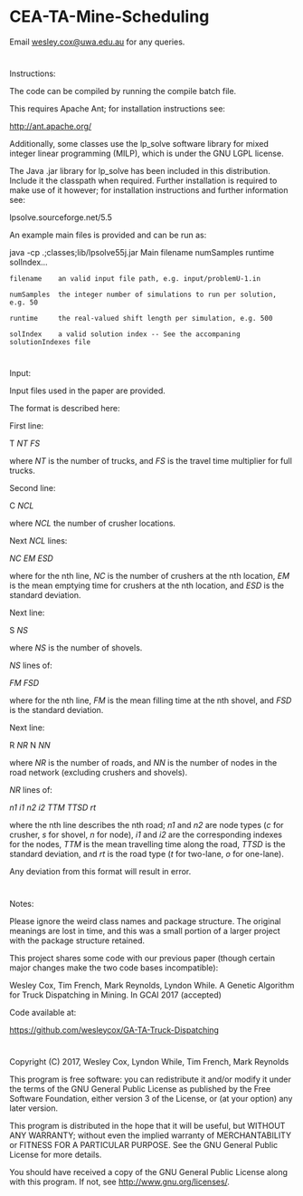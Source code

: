 # CEA-TA-Mine-Scheduling

Email wesley.cox@uwa.edu.au for any queries.
#
Instructions:

The code can be compiled by running the compile batch file.

This requires Apache Ant; for installation instructions see:

http://ant.apache.org/

Additionally, some classes use the lp_solve software library for mixed integer linear programming (MILP), which is under the GNU LGPL license. 

The Java .jar library for lp_solve has been included in this distribution. Include it the classpath when required. Further installation is required to make use of it however; for installation instructions and further information see:

lpsolve.sourceforge.net/5.5

An example main files is provided and can be run as:

java -cp .;classes;lib/lpsolve55j.jar Main filename numSamples runtime solIndex...

	filename	an valid input file path, e.g. input/problemU-1.in

	numSamples	the integer number of simulations to run per solution, e.g. 50

	runtime		the real-valued shift length per simulation, e.g. 500

	solIndex	a valid solution index -- See the accompaning solutionIndexes file

#
Input:

Input files used in the paper are provided. 

The format is described here:

First line:

T _NT FS_

where _NT_ is the number of trucks, and _FS_ is the travel time multiplier for full trucks.

Second line:

C _NCL_

where _NCL_ the number of crusher locations.

Next _NCL_ lines:

_NC EM ESD_

where for the nth line, _NC_ is the number of crushers at the nth location, _EM_ is the mean emptying time for crushers at the nth location, and _ESD_ is the standard deviation.

Next line:

S _NS_

where _NS_ is the number of shovels.

_NS_ lines of:

_FM FSD_

where for the nth line, _FM_ is the mean filling time at the nth shovel, and _FSD_ is the standard deviation.

Next line:

R _NR_ N _NN_

where _NR_ is the number of roads, and _NN_ is the number of nodes in the road network (excluding crushers and shovels).

_NR_ lines of:

_n1 i1 n2 i2 TTM TTSD rt_

where the nth line describes the nth road; _n1_ and _n2_ are node types (_c_ for crusher, _s_ for shovel, _n_ for node), _i1_ and _i2_ are the corresponding indexes for the nodes, _TTM_ is the mean travelling time along the road, _TTSD_ is the standard deviation, and _rt_ is the road type (_t_ for two-lane, _o_ for one-lane).

Any deviation from this format will result in error.
#
Notes:

Please ignore the weird class names and package structure. The original meanings are lost in time, and this was a small portion of a larger project with the package structure retained.

This project shares some code with our previous paper (though certain major changes make the two code bases incompatible):

Wesley Cox, Tim French, Mark Reynolds, Lyndon While. A Genetic Algorithm for Truck Dispatching in Mining. In GCAI 2017 (accepted)

Code available at:

https://github.com/wesleycox/GA-TA-Truck-Dispatching
#
Copyright (C) 2017,  Wesley Cox, Lyndon While, Tim French, Mark Reynolds

This program is free software: you can redistribute it and/or modify it under the terms of the GNU General Public License as published by the Free Software Foundation, either version 3 of the License, or (at your option) any later version.

This program is distributed in the hope that it will be useful, but WITHOUT ANY WARRANTY; without even the implied warranty of MERCHANTABILITY or FITNESS FOR A PARTICULAR PURPOSE.  See the GNU General Public License for more details.

You should have received a copy of the GNU General Public License along with this program.  If not, see <http://www.gnu.org/licenses/>.